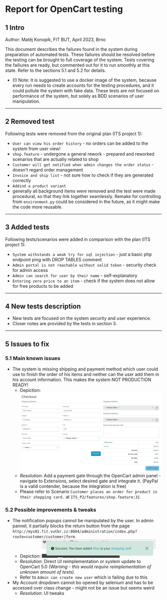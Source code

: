 # Report for OpenCart testing

## 1 Intro
Author: Matěj Konopík, FIT BUT, April 2023, Brno

This document describes the failures found in the system during preparation of automated tests.
These failures should be resolved before the testing can be brought to full coverage of the system. Tests covering the failiures are ready, but commented out for it to run smoothly at this state. Refer to the sections 5.1 and 5.2 for details.

- (!) Note: It is suggested to use a docker image of the system, because every run needs to create accounts for the testing procedures, and it could pollute the system with fake data. These tests are not focused on performance of the system, but solely as BDD scenarios of user manipulation.
---

## 2 Removed test
Following tests were removed from the original plan (ITS project 1):
- ```User can view his order history``` - no orders can be added to the system from user view!
- ```shop.feature``` - undergone a general rework - prepared and reworked scenarios that are actually related to shop
- ```Customer will get notified when admin changes the order status``` - doesn't regard order management
- ```Invoice and ship list``` - not sure how to check if they are generated correctly
- ```Addind a product variant```
- generally all background items were removed and the test were made procedural, so that they link together seamlessly. Remake for controlling from ```environment.py``` could be considered in the future, as it might make the code more reusable.
---

## 3 Added tests
Following tests/scenarios were added in comparison with the plan (ITS project 1):
- ```System withstands a weak try for sql injection``` - just a basic php endpoint ping with DROP TABLES comment
- ```Admin portal is not reachable without valid token``` - security check for admin access
- ```Admin can search for user by their name``` - self-explanatory
- ```Entering zero price to an item``` - check if the system does not allow for free products to be added
---

## 4 New tests description
- New tests are focused on the system security and user experience.
- Closer notes are provided by the tests in section 3.
---

## 5 Issues to fix

### 5.1 Main known issues
- The system is missing shipping and payment method which user could use to finish the order of his items and neither can the user add them in his account information. This makes the system NOT PRODUCTION READY!
    - Depiction: ![Alt text](./img/checkout.png)
    - *Resolution*: Add a payment gate through the OpenCart admin panel - navigate to Extensions, select desired gate and 
      integrate it. (PayPal is a valid contender, because the integration is free)
    - Please refer to Scenario  ```Customer places an order for product in their shopping card.``` at ```ITS_P2/features/shop.feature:31```

### 5.2 Possible improvements & tweaks 
- The notification popups cannot be manipulated by the user. In admin pannel, it partially blocks the return button from the page ```http://mys01.fit.vutbr.cz:8084/administration/index.php?route=customer/customer|form```.
    - Depiction: ![Alt text](./img/popup.png)
    - *Resolution*: Direct UI reimplementation or system update to OpenCart 5.0 *(Warning - this would require reimplementation of unknown amount of tests)*.
    - Refer to ``` Admin can create new user ``` which is failing due to this
- My Account dropdown cannot bo opened by selenium and has to be accessed over class change - might not be an issue but seems weird
    - *Resolution*: UI tweaks